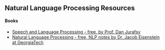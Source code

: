 ## Natural Language Processing Resources

#### Books

* [Speech and Language Processing - free, by Prof. Dan Jurafsy](https://web.stanford.edu/~jurafsky/slp3/)
* [Natural Language Processing - free, NLP notes by Dr. Jacob Eisenstein at GeorgiaTech](https://github.com/jacobeisenstein/gt-nlp-class)